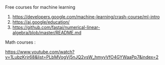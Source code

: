 Free courses for machine learning

1. https://developers.google.com/machine-learning/crash-course/ml-intro
2. https://ai.google/education/
3. https://github.com/fastai/numerical-linear-algebra/blob/master/README.md


Math courses :

https://www.youtube.com/watch?v=1LubzKrjr68&list=PLbMVogVj5nJQ2vsW_hmyvVfO4GYWaaPp7&index=2
